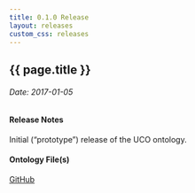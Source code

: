 ```yaml
---
title: 0.1.0 Release
layout: releases
custom_css: releases
---
```


## {{ page.title }}

###### Date: 2017-01-05

#### Release Notes

Initial (“prototype”) release of the UCO ontology.

#### Ontology File(s)

[GitHub](https://github.com/ucoProject/UCO/releases/tag/v0.1.0)
